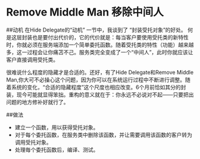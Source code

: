 # Remove Middle Man 移除中间人

##动机
在Hide Delegate的“动机” 一节中，我谈到了 “封装受托对象”的好处。 何是这层封装也是要付出代价的，它的代价就是：每当客户要使用受托类的新特性 时，你就必须在服务端添加一个简单委托函数。随着受托类的特性（功能）越来越多，这一过程会让你痛苫不己。服务类完全变成了一个“中间人”，此时你就应该让客户直接调用受托类。

很难说什么程度的隐藏才是合适的。还好，有了Hide Delegate和Remove Middle Man,你大可不必操心这个问题，因为你可以在系统运行过程中不断进行调整。随着系统的变化，“合适的隐藏程度”这个尺度也相应改变。6个月前恰如其分的封装，现今可能就显得笨拙。重构的意义就在于：你永远不必说对不起——只要把出问题的地方修补好就行了。

##做法
* 建立一个函数，用以获得受托对象。
* 对于每个委托函数，在服务类中删除该函数，并让需要调用该函数的客户转为调用受托对象。
* 处理毎个委托函数后，编译、测试。
